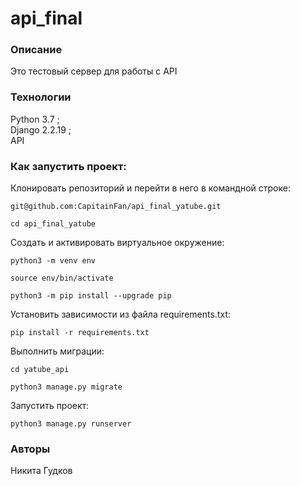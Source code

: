 # api_final
### Описание
Это тестовый сервер для работы с API
### Технологии
Python 3.7 ;  
Django 2.2.19 ;  
API  
### Как запустить проект:

Клонировать репозиторий и перейти в него в командной строке:

```
git@github.com:CapitainFan/api_final_yatube.git
```

```
cd api_final_yatube
```

Cоздать и активировать виртуальное окружение:

```
python3 -m venv env
```

```
source env/bin/activate
```

```
python3 -m pip install --upgrade pip
```

Установить зависимости из файла requirements.txt:

```
pip install -r requirements.txt
```

Выполнить миграции:

```
cd yatube_api
```

```
python3 manage.py migrate
```

Запустить проект:

```
python3 manage.py runserver
```

### Авторы
Никита Гудков

